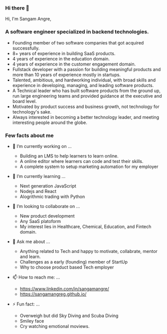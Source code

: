 ### Hi there 👋

Hi, I'm Sangam Angre,

### A software engineer specialized in backend technologies.

- Founding member of two software companies that got acquired successfully.
- 8+ years​ of experience in building ​SaaS​ products.
- 4 years of experience in the education domain.
- 4 years of experience in the customer engagement domain.
- Fullstack developer with a passion for building meaningful products and more than 10 years of experience mostly in startups.
- Talented, ambitious, and hardworking individual, with broad skills and experience in developing, managing, and leading software products.
- A Technical leader who has built software products from the ground up, run large engineering teams and provided guidance at the executive and board level.
- Motivated by product success and business growth, not technology for technology's sake.
- Always interested in becoming a better technology leader, and meeting interesting people around the globe. 
  

### Few facts about me
- 🔭 I’m currently working on ...
  - Building an LMS to help learners to learn online.
  - A online editor where learners can code and test their skills.
  - A complete system to setup marketing automation for my employer


- 🌱 I’m currently learning ...
  - Next generation JavaScript
  - Nodejs and React
  - Alogrithmic trading with Python

- 👯 I’m looking to collaborate on ...
  - New product development
  - Any SaaS platoform
  - My interest lies in Healthcare, Chemical, Education, and Fintech domain.
  
- 💬 Ask me about ...
  - Anything related to Tech and happy to motivate, collabrate, mentor and learn.
  - Challenges as a early (founding) member of StartUp
  - Why to choose product based Tech employer

- 📫 How to reach me: ...
  - https://www.linkedin.com/in/sangamangre/
  - https://sangamangreg.github.io/ 

- ⚡ Fun fact: ...
  - Overweigh but did Sky Diving and Scuba Diving
  - Smiley face
  - Cry watching emotional moviews.
